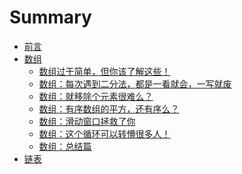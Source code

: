 # Summary

* [前言](README.md)
* [数组]()
    * [数组过于简单，但你该了解这些！](problems/数组理论基础.md)
    * [数组：每次遇到二分法，都是一看就会，一写就废](problems/0704.二分查找.md)
    * [数组：就移除个元素很难么？](problems/0027.移除元素.md)
    * [数组：有序数组的平方，还有序么？](problems/0977.有序数组的平方.md)
    * [数组：滑动窗口拯救了你](problems/0209.长度最小的子数组.md)
    * [数组：这个循环可以转懵很多人！](problems/0059.螺旋矩阵II.md)
    * [数组：总结篇](problems/数组总结篇组.md)
* [链表]()
